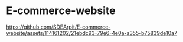 # E-commerce-website



https://github.com/SDEArpit/E-commerce-website/assets/114161202/21ebdc93-79e6-4e0a-a355-b75839de10a7

